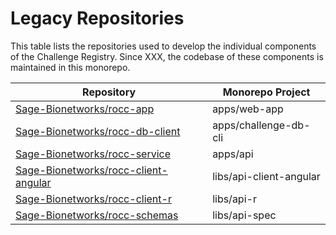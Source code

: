 # Legacy Repositories

This table lists the repositories used to develop the individual components of the Challenge
Registry. Since XXX, the codebase of these components is maintained in this monorepo.

| Repository                             | Monorepo Project      |
|----------------------------------------|-----------------------|
| [Sage-Bionetworks/rocc-app]            | apps/web-app          |
| [Sage-Bionetworks/rocc-db-client]      | apps/challenge-db-cli |
| [Sage-Bionetworks/rocc-service]        | apps/api              |
| [Sage-Bionetworks/rocc-client-angular] | libs/api-client-angular      |
| [Sage-Bionetworks/rocc-client-r]       | libs/api-r            |
| [Sage-Bionetworks/rocc-schemas]        | libs/api-spec         |

<!-- Links -->

[Sage-Bionetworks/rocc-app]: https://github.com/Sage-Bionetworks/rocc-app
[Sage-Bionetworks/rocc-db-client]: https://github.com/Sage-Bionetworks/rocc-db-client
[Sage-Bionetworks/rocc-service]: https://github.com/Sage-Bionetworks/rocc-service
[Sage-Bionetworks/rocc-schemas]: https://github.com/Sage-Bionetworks/rocc-schemas
[Sage-Bionetworks/rocc-client-angular]: https://github.com/Sage-Bionetworks/rocc-client-angular
[Sage-Bionetworks/rocc-client-r]: https://github.com/Sage-Bionetworks/rocc-client-r
